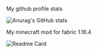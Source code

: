 My github profile stats

![Anurag's GitHub stats](https://github-readme-stats.vercel.app/api?username=Artembay&show_icons=true&theme=tokyonight)

My minecraft mod for fabric 1.16.4

![Readme Card](https://github-readme-stats.vercel.app/api/pin/?username=MiTaskAPI&repo=MiTaskApi&theme=tokyonight)

